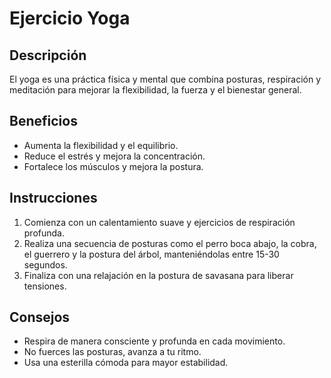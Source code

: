 # Ejercicio Yoga

## Descripción
El yoga es una práctica física y mental que combina posturas, respiración y meditación para mejorar la flexibilidad, la fuerza y el bienestar general.

## Beneficios
- Aumenta la flexibilidad y el equilibrio.
- Reduce el estrés y mejora la concentración.
- Fortalece los músculos y mejora la postura.

## Instrucciones
1. Comienza con un calentamiento suave y ejercicios de respiración profunda.
2. Realiza una secuencia de posturas como el perro boca abajo, la cobra, el guerrero y la postura del árbol, manteniéndolas entre 15-30 segundos.
3. Finaliza con una relajación en la postura de savasana para liberar tensiones.

## Consejos
- Respira de manera consciente y profunda en cada movimiento.
- No fuerces las posturas, avanza a tu ritmo.
- Usa una esterilla cómoda para mayor estabilidad.